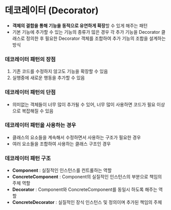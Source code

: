 # 데코레이터 (Decorator)
* **객체의 결합을 통해 기능을 동적으로 유연하게 확장**할 수 있게 해주는 패턴
* 기본 기능에 추가할 수 있는 기능의 종류가 많은 경우 각 추가 기능을 Decorator 클래스로 정의한 후 필요한 Decorator 객체를 조합하여 추가 기능의 조합을 설계하는 방식
### 데코레이터 패턴의 장점
1. 기존 코드를 수정하지 않고도 기능을 확장할 수 있음
2. 실행중에 새로운 행동을 추가할 수 있음
### 데코레이터 패턴의 단점
* 의미없는 객체들이 너무 많이 추가될 수 있어, 너무 많이 사용하면 코드가 필요 이상으로 복잡해질 수 있음
### 데코레이터 패턴을 사용하는 경우
* 클래스의 요소들을 계속해서 수정하면서 사용하는 구조가 필요한 경우
* 여러 요소들을 조합하여 사용하는 클래스 구조인 경우
### 데코레이터 패턴 구조
* **Component** : 실질적인 인스턴스를 컨트롤하는 역할
* **ConcreteComponent** : Component의 실질적인 인스턴스의 부분으로 책임의 주체 역할
* **Decorator** : Component와 ConcreteComponent를 동일시 하도록 해주는 역할
* **ConcreteDecorator** : 실질적인 장식 인스턴스 및 정의이며 추가된 책임의 주체
